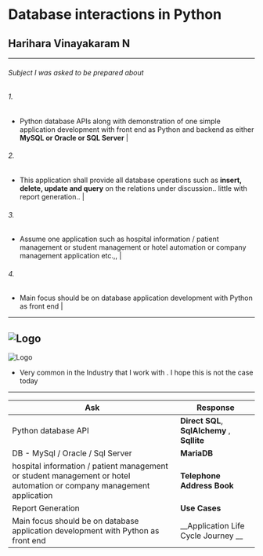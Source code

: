 # Database interactions in Python
## Harihara Vinayakaram N

---

###### Subject I was asked to be prepared about

###### 1.
* Python database APIs along with demonstration of one simple application development with front end as Python and backend as either __MySQL or Oracle or SQL Server__ |
###### 2.
* This application shall provide all database operations such as __insert, delete, update and query__ on the relations under discussion.. little with report generation.. |
###### 3. 
* Assume one application such as hospital information / patient management or student management or hotel automation or company management application etc.,, |
###### 4. 
* Main focus should be on database application development with Python as front end |
 
---
![Logo](https://sajeelsud.files.wordpress.com/2012/06/haha.jpg?w=634)
---
![Logo](http://blog.lansa.com/wp-content/uploads/tree-swing-project-management-featured.jpg)

* Very common in the Industry that I work with . I hope this is not the case today
---
Ask | Response 
------------ | -------------
Python database API | __Direct SQL__, __SqlAlchemy__ , __Sqllite__
DB - MySql / Oracle / Sql Server | __MariaDB__
hospital information / patient management or student management or hotel automation or company management application | __Telephone Address Book__
Report Generation | __Use Cases__
Main focus should be on database application development with Python as front end| __Application Life Cycle Journey __
